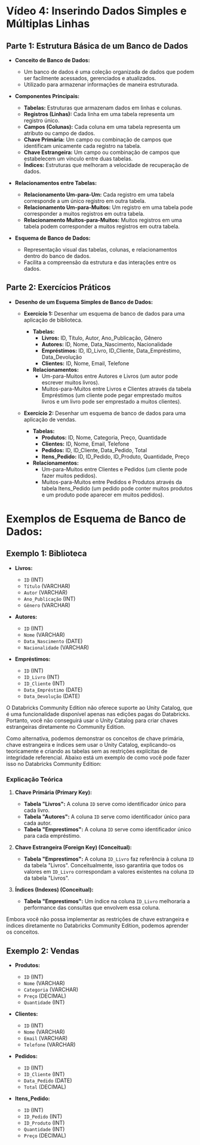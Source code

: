 # Vídeo 4: Inserindo Dados Simples e Múltiplas Linhas

## Parte 1: Estrutura Básica de um Banco de Dados
- **Conceito de Banco de Dados:**
  - Um banco de dados é uma coleção organizada de dados que podem ser facilmente acessados, gerenciados e atualizados.
  - Utilizado para armazenar informações de maneira estruturada.

- **Componentes Principais:**
  - **Tabelas:** Estruturas que armazenam dados em linhas e colunas.
  - **Registros (Linhas):** Cada linha em uma tabela representa um registro único.
  - **Campos (Colunas):** Cada coluna em uma tabela representa um atributo ou campo de dados.
  - **Chave Primária:** Um campo ou combinação de campos que identificam unicamente cada registro na tabela.
  - **Chave Estrangeira:** Um campo ou combinação de campos que estabelecem um vínculo entre duas tabelas.
  - **Índices:** Estruturas que melhoram a velocidade de recuperação de dados.

- **Relacionamentos entre Tabelas:**
  - **Relacionamento Um-para-Um:** Cada registro em uma tabela corresponde a um único registro em outra tabela.
  - **Relacionamento Um-para-Muitos:** Um registro em uma tabela pode corresponder a muitos registros em outra tabela.
  - **Relacionamento Muitos-para-Muitos:** Muitos registros em uma tabela podem corresponder a muitos registros em outra tabela.

- **Esquema de Banco de Dados:**
  - Representação visual das tabelas, colunas, e relacionamentos dentro do banco de dados.
  - Facilita a compreensão da estrutura e das interações entre os dados.

## Parte 2: Exercícios Práticos
- **Desenho de um Esquema Simples de Banco de Dados:**
  - **Exercício 1:** Desenhar um esquema de banco de dados para uma aplicação de biblioteca.
    - **Tabelas:**
      - **Livros:** ID, Título, Autor, Ano_Publicação, Gênero
      - **Autores:** ID, Nome, Data_Nascimento, Nacionalidade
      - **Empréstimos:** ID, ID_Livro, ID_Cliente, Data_Empréstimo, Data_Devolução
      - **Clientes:** ID, Nome, Email, Telefone
    - **Relacionamentos:**
      - Um-para-Muitos entre Autores e Livros (um autor pode escrever muitos livros).
      - Muitos-para-Muitos entre Livros e Clientes através da tabela Empréstimos (um cliente pode pegar emprestado muitos livros e um livro pode ser emprestado a muitos clientes).

  - **Exercício 2:** Desenhar um esquema de banco de dados para uma aplicação de vendas.
    - **Tabelas:**
      - **Produtos:** ID, Nome, Categoria, Preço, Quantidade
      - **Clientes:** ID, Nome, Email, Telefone
      - **Pedidos:** ID, ID_Cliente, Data_Pedido, Total
      - **Itens_Pedido:** ID, ID_Pedido, ID_Produto, Quantidade, Preço
    - **Relacionamentos:**
      - Um-para-Muitos entre Clientes e Pedidos (um cliente pode fazer muitos pedidos).
      - Muitos-para-Muitos entre Pedidos e Produtos através da tabela Itens_Pedido (um pedido pode conter muitos produtos e um produto pode aparecer em muitos pedidos).
      
# Exemplos de Esquema de Banco de Dados:

## Exemplo 1: Biblioteca

- **Livros:**
  - `ID` (INT)
  - `Título` (VARCHAR)
  - `Autor` (VARCHAR)
  - `Ano_Publicação` (INT)
  - `Gênero` (VARCHAR)

- **Autores:**
  - `ID` (INT)
  - `Nome` (VARCHAR)
  - `Data_Nascimento` (DATE)
  - `Nacionalidade` (VARCHAR)

- **Empréstimos:**
  - `ID` (INT)
  - `ID_Livro` (INT)
  - `ID_Cliente` (INT)
  - `Data_Empréstimo` (DATE)
  - `Data_Devolução` (DATE)


 O Databricks Community Edition não oferece suporte ao Unity Catalog, que é uma funcionalidade disponível apenas nas edições pagas do Databricks. Portanto, você não conseguirá usar o Unity Catalog para criar chaves estrangeiras diretamente no Community Edition.

Como alternativa, podemos demonstrar os conceitos de chave primária, chave estrangeira e índices sem usar o Unity Catalog, explicando-os teoricamente e criando as tabelas sem as restrições explícitas de integridade referencial. Abaixo está um exemplo de como você pode fazer isso no Databricks Community Edition:

### Explicação Teórica

1. **Chave Primária (Primary Key):**
   - **Tabela "Livros":** A coluna `ID` serve como identificador único para cada livro.
   - **Tabela "Autores":** A coluna `ID` serve como identificador único para cada autor.
   - **Tabela "Emprestimos":** A coluna `ID` serve como identificador único para cada empréstimo.

2. **Chave Estrangeira (Foreign Key) (Conceitual):**
   - **Tabela "Emprestimos":** A coluna `ID_Livro` faz referência à coluna `ID` da tabela "Livros". Conceitualmente, isso garantiria que todos os valores em `ID_Livro` correspondam a valores existentes na coluna `ID` da tabela "Livros".

3. **Índices (Indexes) (Conceitual):**
   - **Tabela "Emprestimos":** Um índice na coluna `ID_Livro` melhoraria a performance das consultas que envolvem essa coluna.

Embora você não possa implementar as restrições de chave estrangeira e índices diretamente no Databricks Community Edition, podemos aprender os conceitos.

## Exemplo 2: Vendas

- **Produtos:**
  - `ID` (INT)
  - `Nome` (VARCHAR)
  - `Categoria` (VARCHAR)
  - `Preço` (DECIMAL)
  - `Quantidade` (INT)

- **Clientes:**
  - `ID` (INT)
  - `Nome` (VARCHAR)
  - `Email` (VARCHAR)
  - `Telefone` (VARCHAR)

- **Pedidos:**
  - `ID` (INT)
  - `ID_Cliente` (INT)
  - `Data_Pedido` (DATE)
  - `Total` (DECIMAL)

- **Itens_Pedido:**
  - `ID` (INT)
  - `ID_Pedido` (INT)
  - `ID_Produto` (INT)
  - `Quantidade` (INT)
  - `Preço` (DECIMAL)
